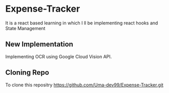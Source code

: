 # Expense-Tracker
It is a react based learning in which I ll be implementing react hooks and State Management 
## New Implementation
Implementing OCR using Google Cloud Vision API.
## Cloning Repo 
To clone this repositry 
https://github.com/Uma-dev99/Expense-Tracker.git
